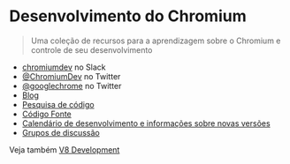 # Desenvolvimento do Chromium

> Uma coleção de recursos para a aprendizagem sobre o Chromium e controle de seu desenvolvimento

- [chromiumdev](https://chromiumdev-slack.herokuapp.com) no Slack
- [@ChromiumDev](https://twitter.com/ChromiumDev) no Twitter
- [@googlechrome](https://twitter.com/googlechrome) no Twitter
- [Blog](https://blog.chromium.org)
- [Pesquisa de código](https://cs.chromium.org/)
- [Código Fonte](https://cs.chromium.org/chromium/src/)
- [Calendário de desenvolvimento e informações sobre novas versões](https://www.chromium.org/developers/calendar)
- [Grupos de discussão](http://www.chromium.org/developers/discussion-groups)

Veja também [V8 Development](v8-development.md)